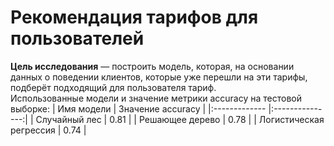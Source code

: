 # Рекомендация тарифов для пользователей
**Цель исследования** — построить модель, которая, на основании данных о поведении клиентов, которые уже перешли на эти тарифы, подберёт подходящий для пользователя тариф.<br>
Использованные модели и значение метрики accuracy на тестовой выборке:
| Имя модели    | Значение accuracy        | 
|:------------- |:---------------:| 
| Случайный лес      | 0.81 | 
| Решающее дерево        | 0.78        | 
| Логистическая регрессия | 0.74        | 
